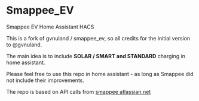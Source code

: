 # Smappee_EV
Smappee EV Home Assistant HACS

This is a fork of gvnuland / smappee_ev, so all credits for the initial version to @gvnuland.

The main idea is to include **SOLAR / SMART and STANDARD** charging in home assistant.

Please feel free to use this repo in home assistant - as long as Smappee did not include their improvements.

The repo is based on API calls from [smappee atlassian.net](https://smappee.atlassian.net/wiki/spaces/DEVAPI/overview?homepageId=9306173)


